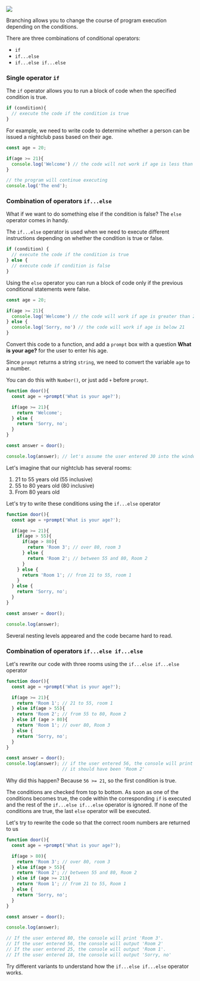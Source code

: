 ![](https://course-qa-basics.s3.us-west-1.amazonaws.com/if-else-girl.png)

Branching allows you to change the course of program execution depending on the conditions.

There are three combinations of conditional operators:

* `if`
* `if...else`
* `if...else if...else`

### Single operator `if`

The `if` operator allows you to run a block of code when the specified condition is true.


```javascript
if (condition){
  // execute the code if the condition is true
}
```

For example, we need to write code to determine whether a person can be issued a nightclub pass based on their age.

```javascript
const age = 20;

if(age >= 21){
  console.log('Welcome') // the code will not work if age is less than 21
}

// the program will continue executing
console.log('The end');

```
### Combination of operators `if...else`
What if we want to do something else if the condition is false? The `else` operator comes in handy.

The `if...else` operator is used when we need to execute different instructions depending on whether the condition is true or false.

```javascript
if (condition) {
  // execute the code if the condition is true
} else {
  // execute code if condition is false
}
```

Using the `else` operator you can run a block of code only if the previous conditional statements were false.

```javascript
const age = 20;

if(age >= 21){
  console.log('Welcome') // the code will work if age is greater than 21
} else {
  console.log('Sorry, no') // the code will work if age is below 21
}
```

Convert this code to a function, and add a `prompt` box with a question **What is your age?** for the user to enter his age.

Since `prompt` returns a string `string`, we need to convert the variable `age` to a number.

You can do this with `Number()`, or just add `+` before `prompt`.

```javascript
function door(){
  const age = +prompt('What is your age?');

  if(age >= 21){
    return 'Welcome';
  } else {
    return 'Sorry, no';
  }
}

const answer = door();

console.log(answer); // let's assume the user entered 30 into the window, the console will display 'Welcome'
```

Let's imagine that our nightclub has several rooms:

1. 21 to 55 years old (55 inclusive)
2. 55 to 80 years old (80 inclusive)
3. From 80 years old

Let's try to write these conditions using the `if...else` operator

```javascript
function door(){
  const age = +prompt('What is your age?');

  if(age >= 21){
    if(age > 55){
      if(age > 80){
        return 'Room 3'; // over 80, room 3
      } else {
        return 'Room 2'; // between 55 and 80, Room 2
      }
    } else {
      return 'Room 1'; // from 21 to 55, room 1
    }
  } else {
    return 'Sorry, no';
  }
}

const answer = door();

console.log(answer);
```

Several nesting levels appeared and the code became hard to read.

### Combination of operators `if...else if...else`

Let's rewrite our code with three rooms using the `if...else if...else` operator

```javascript
function door(){
  const age = +prompt('What is your age?');

  if(age >= 21){ 
    return 'Room 1'; // 21 to 55, room 1
  } else if(age > 55){
    return 'Room 2'; // from 55 to 80, Room 2
  } else if (age > 80){
    return 'Room 1'; // over 80, Room 3
  } else {
    return 'Sorry, no';
  }
}

const answer = door();
console.log(answer); // if the user entered 56, the console will print 'Room 1'
                     // it should have been 'Room 2'
```

Why did this happen? Because `56 >= 21`, so the first condition is true.

The conditions are checked from top to bottom. As soon as one of the conditions becomes true, the code within the corresponding `if` is executed and the rest of the `if...else if...else` operator is ignored. If none of the conditions are true, the last `else` operator will be executed.

Let's try to rewrite the code so that the correct room numbers are returned to us

```javascript
function door(){
  const age = +prompt('What is your age?');

  if(age > 80){ 
    return 'Room 3'; // over 80, room 3
  } else if(age > 55){
    return 'Room 2'; // between 55 and 80, Room 2
  } else if (age >= 21){
    return 'Room 1'; // from 21 to 55, Room 1
  } else {
    return 'Sorry, no';
  }
}

const answer = door();

console.log(answer); 

// If the user entered 80, the console will print 'Room 3'.
// If the user entered 56, the console will output 'Room 2'
// If the user entered 25, the console will output 'Room 1'.
// If the user entered 18, the console will output 'Sorry, no'
```

Try different variants to understand how the `if...else if...else` operator works.
